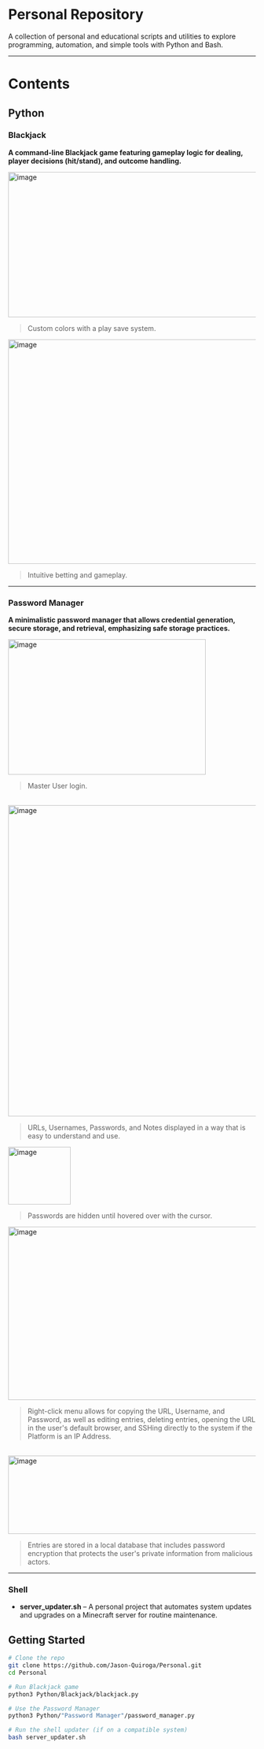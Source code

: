 # Personal Repository

A collection of personal and educational scripts and utilities to explore programming, automation, and simple tools with Python and Bash.

---
#  Contents

## Python
### **Blackjack**
**A command-line Blackjack game featuring gameplay logic for dealing, player decisions (hit/stand), and outcome handling.**

<img width="825" height="295" alt="image" src="https://github.com/user-attachments/assets/3d6d66aa-1ae3-48b1-9c6c-29b482c5eac5" />

> Custom colors with a play save system.


<img width="590" height="456" alt="image" src="https://github.com/user-attachments/assets/19a14126-85bd-4e7f-93f3-68ac834055a8" />

> Intuitive betting and gameplay.


---
### **Password Manager**
**A minimalistic password manager that allows credential generation, secure storage, and retrieval, emphasizing safe storage practices.**

<img width="402" height="275" alt="image" src="https://github.com/user-attachments/assets/e2218bb6-4de2-4e62-a6ce-812d720efdc8" />

> Master User login.

<br>
<img width="1002" height="632" alt="image" src="https://github.com/user-attachments/assets/d83b3d2d-fa36-47c5-be2d-1fa148d206d1" />

> URLs, Usernames, Passwords, and Notes displayed in a way that is easy to understand and use.


<img width="127" height="117" alt="image" src="https://github.com/user-attachments/assets/3789cc71-2ea8-4fdd-ac7e-80db3b15fb84" />

> Passwords are hidden until hovered over with the cursor.


<img width="751" height="352" alt="image" src="https://github.com/user-attachments/assets/a5a23bb1-2ca9-4547-b3f1-1f664b6a5ee1" />

> Right-click menu allows for copying the URL, Username, and Password, as well as editing entries, deleting entries, opening the URL in the user's default browser, and SSHing directly to the system if the Platform is an IP Address.

<br>
<img width="876" height="159" alt="image" src="https://github.com/user-attachments/assets/03f6173d-9749-442c-9bd3-b39dfc0a3177" />
<br>

> Entries are stored in a local database that includes password encryption that protects the user's private information from malicious actors.

---
### Shell
- **server_updater.sh** – A personal project that automates system updates and upgrades on a Minecraft server for routine maintenance.

##  Getting Started

```bash
# Clone the repo
git clone https://github.com/Jason-Quiroga/Personal.git
cd Personal

# Run Blackjack game
python3 Python/Blackjack/blackjack.py

# Use the Password Manager
python3 Python/"Password Manager"/password_manager.py

# Run the shell updater (if on a compatible system)
bash server_updater.sh
